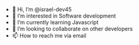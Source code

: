 - 👋 Hi, I’m @israel-dev45
- 👀 I’m interested in Software development 
- 🌱 I’m currently learning Javascript 
- 💞️ I’m looking to collaborate on other developers 
- 📫 How to reach me via email 


<!---
israel-dev45/israel-dev45 is a ✨ special ✨ repository because its `README.md` (this file) appears on your GitHub profile.
You can click the Preview link to take a look at your changes.
--->
